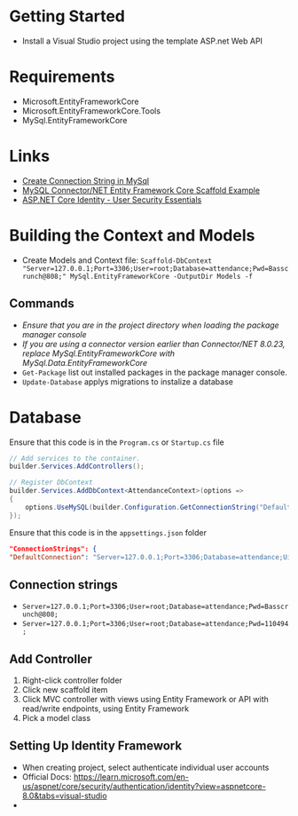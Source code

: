 # Getting Started 
- Install a Visual Studio project using the template ASP.net Web API

# Requirements 
- Microsoft.EntityFrameworkCore
- Microsoft.EntityFrameworkCore.Tools
- MySql.EntityFrameworkCore 


# Links
- [Create Connection String in MySql](https://dev.mysql.com/doc/connector-net/en/connector-net-connections-string.html)
- [MySQL Connector/NET Entity Framework Core Scaffold Example](https://dev.mysql.com/doc/connector-net/en/connector-net-entityframework-core-scaffold-example.html)
-  [ASP.NET Core Identity - User Security Essentials](https://learning.oreilly.com/videos/asp-net-core-identity/10000DIVC2022123/)

# Building the Context and Models
- Create Models and Context file: `Scaffold-DbContext "Server=127.0.0.1;Port=3306;User=root;Database=attendance;Pwd=Basscrunch@808;" MySql.EntityFrameworkCore -OutputDir Models -f`

## Commands

- *Ensure that you are in the project directory when loading the package manager console*
- *If you are using a connector version earlier than Connector/NET 8.0.23, replace MySql.EntityFrameworkCore with MySql.Data.EntityFrameworkCore*
- `Get-Package` list out installed packages in the package manager console.
- `Update-Database` applys migrations to instalize a database


# Database 
Ensure that this code is in the `Program.cs` or `Startup.cs` file
```csharp
// Add services to the container.
builder.Services.AddControllers();

// Register DbContext
builder.Services.AddDbContext<AttendanceContext>(options =>
{
    options.UseMySQL(builder.Configuration.GetConnectionString("DefaultConnection"));
});
```
Ensure that this code is in the `appsettings.json` folder
```json
"ConnectionStrings": {
"DefaultConnection": "Server=127.0.0.1;Port=3306;Database=attendance;Uid=root;Pwd=Basscrunch@808;"
```

## Connection strings
- `Server=127.0.0.1;Port=3306;User=root;Database=attendance;Pwd=Basscrunch@808;`
- `Server=127.0.0.1;Port=3306;User=root;Database=attendance;Pwd=110494;`

## Add Controller
1. Right-click controller folder
2. Click new scaffold item
3. Click MVC controller with views using Entity Framework or API with read/write endpoints, using Entity Framework
4. Pick a model class 

## Setting Up Identity Framework
- When creating project, select authenticate individual user accounts
- Official Docs: https://learn.microsoft.com/en-us/aspnet/core/security/authentication/identity?view=aspnetcore-8.0&tabs=visual-studio
- 
